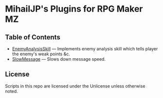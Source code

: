 MihailJP's Plugins for RPG Maker MZ
===================================

## Table of Contents ##
- [EnemyAnalysisSkill](EnemyAnalysisSkill.js) — Implements enemy analysis skill which tells player the enemy's weak points &c.
- [SlowMessage](SlowMessage.js) — Slows down message speed.

## License ##
Scripts in this repo are licensed under the Unlicense unless otherwise noted.
